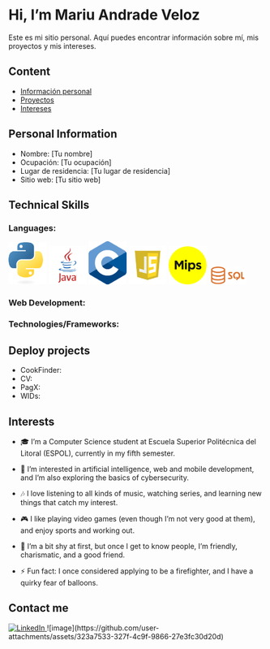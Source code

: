 # Hi, I’m Mariu Andrade Veloz
Este es mi sitio personal. Aquí puedes encontrar información sobre mí, mis proyectos y mis intereses.

## Content
* [Información personal](#información-personal)
* [Proyectos](#proyectos)
* [Intereses](#intereses)

## Personal Information
* Nombre: [Tu nombre]
* Ocupación: [Tu ocupación]
* Lugar de residencia: [Tu lugar de residencia]
* Sitio web: [Tu sitio web]

## Technical Skills
### Languages:
<p float="left">
  <img alt="python logo" src="img/Languages/Python-logo-notext.svg.png" width="75">
  <img alt="java logo" src="img/Languages/java-logo-1.png" width="75">
  <img alt="c logo" src="img/Languages/C_Logo.png" width="75">
  <img alt="JS logo" src="img/Languages/javascript-logo-javascript-icon-transparent-free-png.webp" width="75">
  <img alt="MIPS logo" src="img/Languages/mips-logo-A2C5DD00CD-seeklogo.com.png" width="75">
  <img alt="SQL logo" src="img/Languages/Sql_data_base_with_logo.png" width="75">
</p>

### Web Development:

### Technologies/Frameworks:

## Deploy projects
* CookFinder:
* CV:
* PagX:
* WIDs: 
  
## Interests
- 🎓 I’m a Computer Science student at Escuela Superior Politécnica del Litoral (ESPOL), currently in my fifth semester.
- 👀 I’m interested in artificial intelligence, web and mobile development, and I’m also exploring the basics of cybersecurity.
  
- 🎶 I love listening to all kinds of music, watching series, and learning new things that catch my interest.
- 🎮 I like playing video games (even though I’m not very good at them), and enjoy sports and working out.
  
- 🤝 I’m a bit shy at first, but once I get to know people, I’m friendly, charismatic, and a good friend.
- ⚡ Fun fact: I once considered applying to be a firefighter, and I have a quirky fear of balloons.

## Contact me
<a href="https://www.linkedin.com/in/mariu-andrade-veloz-9256b9279">
  <img src="https://img.freepik.com/vector-premium/logotipo-cuadrado-linkedin-aislado-sobre-fondo-blanco_469489-892.jpg" alt="LinkedIn" width="50">
</a>
![image](https://github.com/user-attachments/assets/323a7533-327f-4c9f-9866-27e3fc30d20d)

